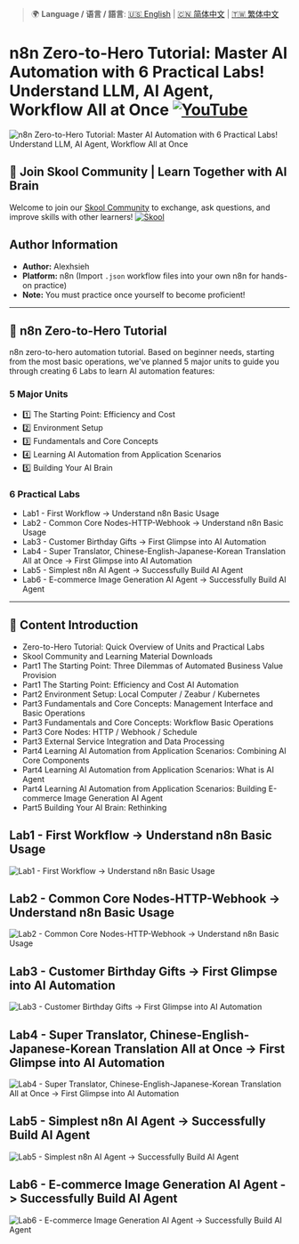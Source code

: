 > 🌍 **Language / 语言 / 語言**: [🇺🇸 English](./readme-en.md) | [🇨🇳 简体中文](./readme-cn.md) | [🇹🇼 繁体中文](./readme.md)

# n8n Zero-to-Hero Tutorial: Master AI Automation with 6 Practical Labs! Understand LLM, AI Agent, Workflow All at Once [![YouTube](https://img.shields.io/badge/Watch%20on-YouTube-red?logo=youtube)](https://youtu.be/dlEc01R2xaU)

![n8n Zero-to-Hero Tutorial: Master AI Automation with 6 Practical Labs! Understand LLM, AI Agent, Workflow All at Once](https://github.com/qwedsazxc78/ai-automation-n8n/blob/main/n8n/25-n8n-complete-tutorial/cover.png?raw=true)

## 🌟 Join Skool Community | Learn Together with AI Brain

Welcome to join our [Skool Community](https://www.skool.com/ai-brain-alex/about?ref=5dde9b20e8e7432aa9a01df6e89685f4) to exchange, ask questions, and improve skills with other learners! [![Skool](https://img.shields.io/badge/Join%20Skool-%234144B3?style=flat-square&logoColor=white)](https://www.skool.com/ai-brain-alex/about?ref=5dde9b20e8e7432aa9a01df6e89685f4)

## Author Information

* **Author:** Alexhsieh
* **Platform:** n8n (Import `.json` workflow files into your own n8n for hands-on practice)
* **Note:** You must practice once yourself to become proficient!

---

## 📌 n8n Zero-to-Hero Tutorial

n8n zero-to-hero automation tutorial. Based on beginner needs, starting from the most basic operations, we've planned 5 major units to guide you through creating 6 Labs to learn AI automation features:

### 5 Major Units

* 1️⃣ The Starting Point: Efficiency and Cost
* 2️⃣ Environment Setup
* 3️⃣ Fundamentals and Core Concepts
* 4️⃣ Learning AI Automation from Application Scenarios
* 5️⃣ Building Your AI Brain

### 6 Practical Labs

* Lab1 - First Workflow -> Understand n8n Basic Usage
* Lab2 - Common Core Nodes-HTTP-Webhook -> Understand n8n Basic Usage
* Lab3 - Customer Birthday Gifts -> First Glimpse into AI Automation
* Lab4 - Super Translator, Chinese-English-Japanese-Korean Translation All at Once -> First Glimpse into AI Automation
* Lab5 - Simplest n8n AI Agent -> Successfully Build AI Agent
* Lab6 - E-commerce Image Generation AI Agent -> Successfully Build AI Agent

---

## 🔧 Content Introduction

* Zero-to-Hero Tutorial: Quick Overview of Units and Practical Labs
* Skool Community and Learning Material Downloads
* Part1 The Starting Point: Three Dilemmas of Automated Business Value Provision
* Part1 The Starting Point: Efficiency and Cost AI Automation
* Part2 Environment Setup: Local Computer / Zeabur / Kubernetes
* Part3 Fundamentals and Core Concepts: Management Interface and Basic Operations
* Part3 Fundamentals and Core Concepts: Workflow Basic Operations
* Part3 Core Nodes: HTTP / Webhook / Schedule
* Part3 External Service Integration and Data Processing
* Part4 Learning AI Automation from Application Scenarios: Combining AI Core Components
* Part4 Learning AI Automation from Application Scenarios: What is AI Agent
* Part4 Learning AI Automation from Application Scenarios: Building E-commerce Image Generation AI Agent
* Part5 Building Your AI Brain: Rethinking

## Lab1 - First Workflow -> Understand n8n Basic Usage

![Lab1 - First Workflow -> Understand n8n Basic Usage](https://github.com/qwedsazxc78/ai-automation-n8n/blob/main/n8n/25-n8n-complete-tutorial/docs/L1.png?raw=true)

## Lab2 - Common Core Nodes-HTTP-Webhook -> Understand n8n Basic Usage

![Lab2 - Common Core Nodes-HTTP-Webhook -> Understand n8n Basic Usage](https://github.com/qwedsazxc78/ai-automation-n8n/blob/main/n8n/25-n8n-complete-tutorial/docs/L2.png?raw=true)

## Lab3 - Customer Birthday Gifts -> First Glimpse into AI Automation

![Lab3 - Customer Birthday Gifts -> First Glimpse into AI Automation](https://github.com/qwedsazxc78/ai-automation-n8n/blob/main/n8n/25-n8n-complete-tutorial/docs/L3.png?raw=true)

## Lab4 - Super Translator, Chinese-English-Japanese-Korean Translation All at Once -> First Glimpse into AI Automation

![Lab4 - Super Translator, Chinese-English-Japanese-Korean Translation All at Once -> First Glimpse into AI Automation](https://github.com/qwedsazxc78/ai-automation-n8n/blob/main/n8n/25-n8n-complete-tutorial/docs/L4.png?raw=true)

## Lab5 - Simplest n8n AI Agent -> Successfully Build AI Agent

![Lab5 - Simplest n8n AI Agent -> Successfully Build AI Agent](https://github.com/qwedsazxc78/ai-automation-n8n/blob/main/n8n/25-n8n-complete-tutorial/docs/L5.png?raw=true)

## Lab6 - E-commerce Image Generation AI Agent -> Successfully Build AI Agent

![Lab6 - E-commerce Image Generation AI Agent -> Successfully Build AI Agent](https://github.com/qwedsazxc78/ai-automation-n8n/blob/main/n8n/25-n8n-complete-tutorial/docs/L6.png?raw=true)